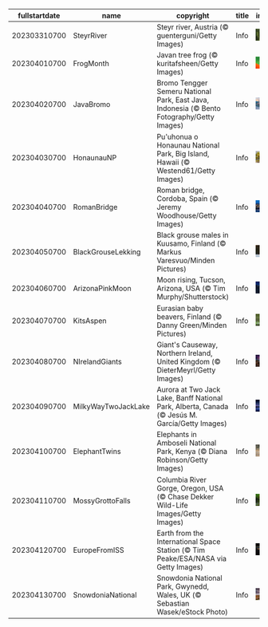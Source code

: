 |fullstartdate|name|copyright|title|image|
|--|--|--|--|--|
202303310700|SteyrRiver|Steyr river, Austria (© guenterguni/Getty Images)|Info|![](/en-AU/2023/04/202303310700SteyrRiver.jpg)|
202304010700|FrogMonth|Javan tree frog (© kuritafsheen/Getty Images)|Info|![](/en-AU/2023/04/202304010700FrogMonth.jpg)|
202304020700|JavaBromo|Bromo Tengger Semeru National Park, East Java, Indonesia (© Bento Fotography/Getty Images)|Info|![](/en-AU/2023/04/202304020700JavaBromo.jpg)|
202304030700|HonaunauNP|Pu'uhonua o Honaunau National Park, Big Island, Hawaii (© Westend61/Getty Images)|Info|![](/en-AU/2023/04/202304030700HonaunauNP.jpg)|
202304040700|RomanBridge|Roman bridge, Cordoba, Spain (© Jeremy Woodhouse/Getty Images)|Info|![](/en-AU/2023/04/202304040700RomanBridge.jpg)|
202304050700|BlackGrouseLekking|Black grouse males in Kuusamo, Finland (© Markus Varesvuo/Minden Pictures)|Info|![](/en-AU/2023/04/202304050700BlackGrouseLekking.jpg)|
202304060700|ArizonaPinkMoon|Moon rising, Tucson, Arizona, USA (© Tim Murphy/Shutterstock)|Info|![](/en-AU/2023/04/202304060700ArizonaPinkMoon.jpg)|
202304070700|KitsAspen|Eurasian baby beavers, Finland (© Danny Green/Minden Pictures)|Info|![](/en-AU/2023/04/202304070700KitsAspen.jpg)|
202304080700|NIrelandGiants|Giant's Causeway, Northern Ireland, United Kingdom (© DieterMeyrl/Getty Images)|Info|![](/en-AU/2023/04/202304080700NIrelandGiants.jpg)|
202304090700|MilkyWayTwoJackLake|Aurora at Two Jack Lake, Banff National Park, Alberta, Canada (© Jesús M. García/Getty Images)|Info|![](/en-AU/2023/04/202304090700MilkyWayTwoJackLake.jpg)|
202304100700|ElephantTwins|Elephants in Amboseli National Park, Kenya (© Diana Robinson/Getty Images)|Info|![](/en-AU/2023/04/202304100700ElephantTwins.jpg)|
202304110700|MossyGrottoFalls|Columbia River Gorge, Oregon, USA (© Chase Dekker Wild-Life Images/Getty Images)|Info|![](/en-AU/2023/04/202304110700MossyGrottoFalls.jpg)|
202304120700|EuropeFromISS|Earth from the International Space Station (© Tim Peake/ESA/NASA via Getty Images)|Info|![](/en-AU/2023/04/202304120700EuropeFromISS.jpg)|
202304130700|SnowdoniaNational|Snowdonia National Park, Gwynedd, Wales, UK (© Sebastian Wasek/eStock Photo)|Info|![](/en-AU/2023/04/202304130700SnowdoniaNational.jpg)|
